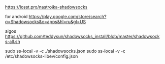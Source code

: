 https://losst.pro/nastrojka-shadowsocks

for android
https://play.google.com/store/search?q=Shadowsocks&c=apps&hl=ru&gl=US

algos
https://github.com/teddysun/shadowsocks_install/blob/master/shadowsocks-all.sh

sudo ss-local -v -c ./shadowsocks.json
sudo ss-local -v -c /etc/shadowsocks-libev/config.json

